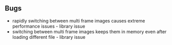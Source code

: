 ## Bugs
- rapidly switching between multi frame images causes extreme performance issues - library issue
- switching between multi frame images keeps them in memory even after loading different file - library issue